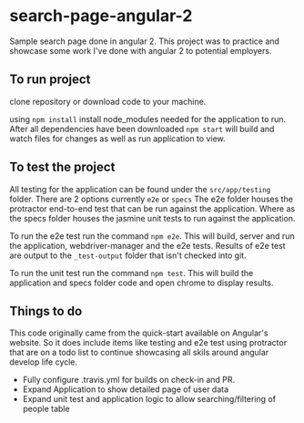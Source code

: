# search-page-angular-2
Sample search page done in angular 2. This project was to practice and showcase some work I've done with angular 2 to potential employers.

## To run project
clone repository or download code to your machine.

using `npm install` install node_modules needed for the application to run. After all dependencies have been downloaded `npm start` will build and watch files for changes as well as run application to view.

## To test the project
All testing for the application can be found under the `src/app/testing` folder. There are 2 options currently `e2e` or `specs` The e2e folder houses the protractor end-to-end test that can be run against the application. Where as the specs folder houses the jasmine unit tests to run against the application.

To run the e2e test run the command `npm e2e`. This will build, server and run the application, webdriver-manager and the e2e tests. Results of e2e test are output to the `_test-output` folder that isn't checked into git.

To run the unit test run the command `npm test`. This will build the application and specs folder code and open chrome to display results.

## Things to do
This code originally came from the quick-start available on Angular's website. So it does include items like testing and e2e test using protractor that are on a todo list to continue showcasing all skils around angular develop life cycle.

+ Fully configure .travis.yml for builds on check-in and PR.
+ Expand Application to show detailed page of user data
+ Expand unit test and application logic to allow searching/filtering of people table
